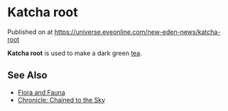 # Katcha root
Published on  at https://universe.eveonline.com/new-eden-news/katcha-root

**Katcha root** is used to make a dark green [tea](4BOy8Po101CMftW5kQdp8y).

See Also
--------
- [Flora and Fauna](3kiVIQv91cJvCI1fxrqJma)
- [Chronicle: Chained to the Sky](5dHoDzuRHMPK92LU582mIQ)

